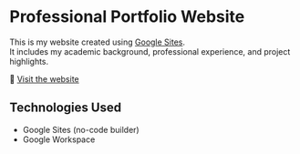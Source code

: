 # Professional Portfolio Website

This is my website created using [Google Sites](https://sites.google.com/campus.unimib.it/ekochergina/home).  
It includes my academic background, professional experience, and project highlights.

🔗 [Visit the website](https://sites.google.com/campus.unimib.it/ekochergina/home)

## Technologies Used
- Google Sites (no-code builder)
- Google Workspace
